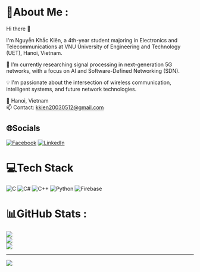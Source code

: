 # 💫About Me :
Hi there 👋

I'm Nguyễn Khắc Kiên, a 4th-year student majoring in Electronics and Telecommunications at VNU University of Engineering and Technology (UET), Hanoi, Vietnam.

🔬 I’m currently researching signal processing in next-generation 5G networks, with a focus on AI and Software-Defined Networking (SDN).

💡 I'm passionate about the intersection of wireless communication, intelligent systems, and future network technologies.

📍 Hanoi, Vietnam  
📫 Contact: kkien20030512@gmail.com  


## 🌐Socials
[![Facebook](https://img.shields.io/badge/Facebook-%231877F2.svg?logo=Facebook&logoColor=white)](https://facebook.com/https://www.facebook.com/matthew512/) [![LinkedIn](https://img.shields.io/badge/LinkedIn-%230077B5.svg?logo=linkedin&logoColor=white)](https://linkedin.com/in/https://www.linkedin.com/in/ki%C3%AAn-kh%E1%BA%AFc-nguy%E1%BB%85n-b676742a9/) 

# 💻Tech Stack
![C](https://img.shields.io/badge/c-%2300599C.svg?style=flat-square&logo=c&logoColor=white) ![C#](https://img.shields.io/badge/c%23-%23239120.svg?style=flat-square&logo=c-sharp&logoColor=white) ![C++](https://img.shields.io/badge/c++-%2300599C.svg?style=flat-square&logo=c%2B%2B&logoColor=white) ![Python](https://img.shields.io/badge/python-3670A0?style=flat-square&logo=python&logoColor=ffdd54) ![Firebase](https://img.shields.io/badge/firebase-%23039BE5.svg?style=flat-square&logo=firebase)
# 📊GitHub Stats :
![](https://github-readme-stats.vercel.app/api?username=matthew512a&theme=vue-dark&hide_border=false&include_all_commits=true&count_private=true)<br/>
![](https://github-readme-streak-stats.herokuapp.com/?user=matthew512a&theme=vue-dark&hide_border=false)<br/>
![](https://github-readme-stats.vercel.app/api/top-langs/?username=matthew512a&theme=vue-dark&hide_border=false&include_all_commits=true&count_private=true&layout=compact)

---
[![](https://visitcount.itsvg.in/api?id=matthew512a&icon=0&color=0)](https://visitcount.itsvg.in)
